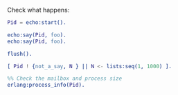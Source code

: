 Check what happens: 
```erlang
Pid = echo:start().

echo:say(Pid, foo).
echo:say(Pid, foo).

flush().

[ Pid ! {not_a_say, N } || N <- lists:seq(1, 1000) ].

%% Check the mailbox and process size
erlang:process_info(Pid).

```
